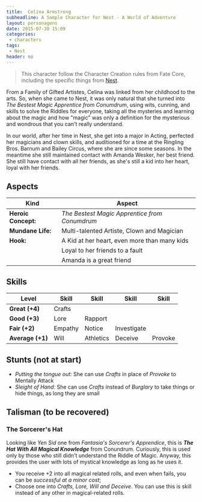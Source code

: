 ```yaml
---
title:  Celina Armstrong
subheadline: A Sample Character for Nest - A World of Adventure
layout: personagens
date: 2015-07-30 15:09
categories:
 - characters
tags:
 - Nest
header: no
---
```


>  This character follow the Character  Creation rules from Fate Core,  including         the          specific         things         from  [Nest][1].

From a Family of Gifted Artistes, Celina was linked from her childhood to the arts. So, when she came to Nest, it was only natural that she turned into _The Bestest Magic Apprentice from Conumdrum_, using wits, cunning, and skills to solve the Riddles for everyone, taking all the mysteries and learning about the magic and how "magic" was only a definition for the mysterious and wondrous that you can't really understand.

In our world, after her time in Nest, she get into a major in Acting, perfected her magicians and clown skills, and auditioned for a time at the Ringling Bros. Barnum and Bailey Circus, where she are since some seasons. In the meantime she still maintained contact with Amanda Wesker, her best friend. She still have contact with all her friends, as she's still a kid into her heart, loyal with her friends.

## Aspects

| Kind | Aspect |
|-|-|
| **Heroic Concept:** | _The Bestest Magic Apprentice from Conumdrum_    |
| **Mundane Life:**   | Multi-talented Artiste, Clown and Magician |
| **Hook:**           | A Kid at her heart, even more than many kids |
|                     | Loyal to her friends to a fault |
|                     | Amanda is a great friend |

## Skills

|Level | Skill | Skill |Skill  |Skill  | 
|-|-|-|-|-|
| **Great (+4)**   | Crafts        |          |         |         |
| **Good (+3)**    | Lore     |  Rapport    |         |         |
| **Fair (+2)**    | Empathy     | Notice | Investigate |         |
| **Average (+1)** | Will | Athletics   |  Deceive | Provoke |

## Stunts (not at start)

+  _Putting the tongue out:_ She can use _Crafts_ in place of _Provoke_ to Mentally Attack
+ _Sleight of Hand:_ She can use _Crafts_ instead of _Burglary_ to take things or hide things, as long they are small


## Talisman (to be recovered)

### The Sorcerer's Hat

Looking like _Yen Sid_ one from _Fantasia's_ _Sorcerer's Apprendice_, this is **_The Hat With All Magical Knowledge_** from Conundrum. Curiously, this is used only by those who still didn't understand the Riddle of Magic. Anyway, this provides the user with lots of mystical knowledge as long as he uses it.

+  You receive +2 into all magical related rolls, and even when fails, you can be _successful at a minor cost_;
+  Choose one into _Crafts, Lore, Will and Deceive_. You can use this is skill instead of any other in magical-related rolls.

[1]: http://www.drivethrurpg.com/product/153980/Nest--A-World-of-Adventure-for-Fate-Core

